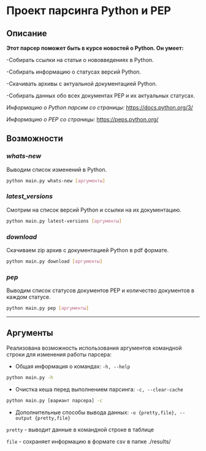 # Проект парсинга Python и PEP

## Описание
__Этот парсер поможет быть в курсе новостей о Python.
Он умеет:__

-Собирать ссылки на статьи о нововведениях в Python.

-Собирать информацию о статусах версий Python.

-Скачивать архивы с актуальной документацией Python.

-Собирать данных обо всех документах PEP и их актуальных статусах.

_Информацию о Python парсим со страницы:_
https://docs.python.org/3/ 

_Информацию о PEP со страницы:_
https://peps.python.org/

## Возможности


### *whats-new*

Выводим список изменений в Python.
```bash
python main.py whats-new [аргументы]
```

### *latest_versions*

Смотрим на список версий Python и ссылки на их документацию.
```bash
python main.py latest-versions [аргументы]
```

### *download*

Скачиваем zip архив с документацией Python в pdf формате.
```bash
python main.py download [аргументы]
```

### *pep*

Выводим список статусов документов PEP
и количество документов в каждом статусе.
```bash
python main.py pep [аргументы]
```
___

## Аргументы

Реализована возможность использования аргументов командной строки для изменения работы парсера:
- Общая информация о командах: `-h, --help` 
```bash
python main.py -h
```

- Очистка кеша перед выполнением парсинга: `-c, --clear-cache` 
```bash
python main.py [вариант парсера] -c
```

- Дополнительные способы вывода данных: `-o {pretty,file}, --output {pretty,file}`

`pretty` - выводит данные в командной строке в таблице

`file` - сохраняет информацию в формате csv в папке ./results/

